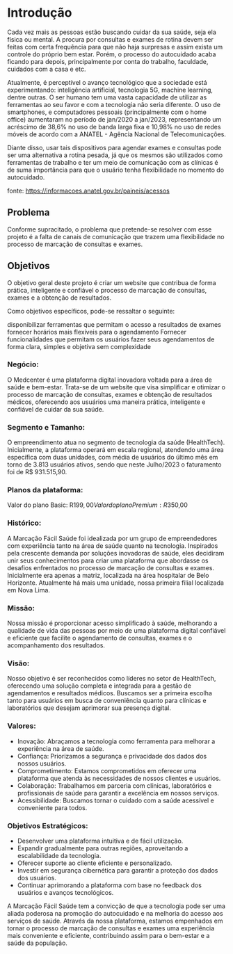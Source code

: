 # Introdução

Cada vez mais as pessoas estão buscando cuidar da sua saúde, seja ela física ou mental. A procura por consultas e exames de rotina devem ser feitas com certa frequência para que não haja surpresas e assim exista um controle do próprio bem estar. Porém, o processo do autocuidado acaba ficando para depois, principalmente por conta do trabalho, faculdade, cuidados com a casa e etc.

Atualmente, é perceptível o avanço tecnológico que a sociedade está experimentando: inteligência artificial, tecnologia 5G, machine learning, dentre outras. O ser humano tem uma vasta capacidade de utilizar as ferramentas ao seu favor e com a tecnologia não seria diferente. O uso de smartphones, e computadores pessoais (principalmente com o home office) aumentaram no período de jan/2020 a jan/2023, representando um acréscimo de 38,6% no uso de banda larga fixa e 10,98% no uso de redes móveis de acordo com a ANATEL - Agência Nacional de Telecomunicações.

Diante disso, usar tais dispositivos para agendar exames e consultas pode ser uma alternativa a rotina pesada, já que os mesmos são utilizados como ferramentas de trabalho e ter um meio de comunicação com as clínicas é de suma importância para que o usuário tenha flexibilidade no momento do autocuidado. 

fonte: https://informacoes.anatel.gov.br/paineis/acessos

## Problema

Conforme supracitado, o problema que pretende-se resolver com esse projeto é a falta de canais de comunicação que trazem uma flexibilidade no processo de marcação de consultas e exames. 


## Objetivos

O objetivo geral deste projeto é criar um website que contribua de forma prática, inteligente e confiável o processo de marcação de consultas, exames e a obtenção de resultados.

Como objetivos específicos, pode-se ressaltar o seguinte:

disponibilizar ferramentas que permitam o acesso a resultados de exames
fornecer horários mais flexíveis para o agendamento
Fornecer funcionalidades que permitam os usuários fazer seus agendamentos de forma clara, simples e objetiva sem complexidade

### Negócio:
O Medcenter é uma plataforma digital inovadora voltada para a área de saúde e bem-estar. Trata-se de um website que visa simplificar e otimizar o processo de marcação de consultas, exames e obtenção de resultados médicos, oferecendo aos usuários uma maneira prática, inteligente e confiável de cuidar da sua saúde.

### Segmento e Tamanho:
O empreendimento atua no segmento de tecnologia da saúde (HealthTech). Inicialmente, a plataforma operará em escala regional,  atendendo uma área específica com duas unidades, com média de usuários do último mês em torno de 3.813 usuários ativos, sendo que neste Julho/2023 o faturamento foi de R$ 931.515,90.

### Planos da plataforma:
Valor do plano Basic: R$199,00
Valor do plano Premium: R$350,00

### Histórico:
A Marcação Fácil Saúde foi idealizada por um grupo de empreendedores com experiência tanto na área de saúde quanto na tecnologia. Inspirados pela crescente demanda por soluções inovadoras de saúde, eles decidiram unir seus conhecimentos para criar uma plataforma que abordasse os desafios enfrentados no processo de marcação de consultas e exames. Inicialmente era apenas a matriz, localizada na área hospitalar de Belo Horizonte. Atualmente há mais uma unidade, nossa primeira filial localizada em Nova Lima.

### Missão:
Nossa missão é proporcionar acesso simplificado à saúde, melhorando a qualidade de vida das pessoas por meio de uma plataforma digital confiável e eficiente que facilite o agendamento de consultas, exames e o acompanhamento dos resultados.

### Visão:
Nosso objetivo é ser reconhecidos como líderes no setor de HealthTech, oferecendo uma solução completa e integrada para a gestão de agendamentos e resultados médicos. Buscamos ser a primeira escolha tanto para usuários em busca de conveniência quanto para clínicas e laboratórios que desejam aprimorar sua presença digital.

### Valores:
- Inovação: Abraçamos a tecnologia como ferramenta para melhorar a experiência na área de saúde.
- Confiança: Priorizamos a segurança e privacidade dos dados dos nossos usuários.
- Comprometimento: Estamos comprometidos em oferecer uma plataforma que atenda às necessidades de nossos clientes e usuários.
- Colaboração: Trabalhamos em parceria com clínicas, laboratórios e profissionais de saúde para garantir a excelência em nossos serviços.
- Acessibilidade: Buscamos tornar o cuidado com a saúde acessível e conveniente para todos.

### Objetivos Estratégicos:
- Desenvolver uma plataforma intuitiva e de fácil utilização.
- Expandir gradualmente para outras regiões, aproveitando a escalabilidade da tecnologia.
- Oferecer suporte ao cliente eficiente e personalizado.
- Investir em segurança cibernética para garantir a proteção dos dados dos usuários.
- Continuar aprimorando a plataforma com base no feedback dos usuários e avanços tecnológicos.
  
A Marcação Fácil Saúde tem a convicção de que a tecnologia pode ser uma aliada poderosa na promoção do autocuidado e na melhoria do acesso aos serviços de saúde. Através da nossa plataforma, estamos empenhados em tornar o processo de marcação de consultas e exames uma experiência mais conveniente e eficiente, contribuindo assim para o bem-estar e a saúde da população.

